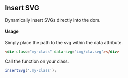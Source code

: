 ## Insert SVG

Dynamically insert SVGs directly into the dom.

#### Usage

Simply place the path to the svg within the data attribute.

```html
<div class="my-class" data-svg="img/cta.svg"></div>
```
Call the function on your class.
```js
insertSvg('.my-class');
```
